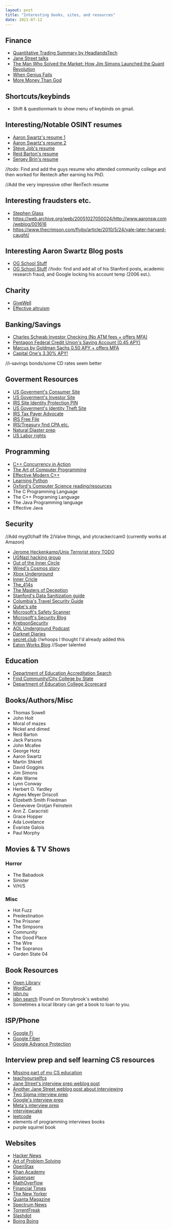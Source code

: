 ```yaml
---
layout: post
title: "Interesting books, sites, and resources"
date: 2021-07-12
---
```


## Finance
* [Quantitative Trading Summary by HeadlandsTech](https://blog.headlandstech.com/2017/08/03/quantitative-trading-summary/)
* [Jane Street talks](https://blog.janestreet.com/watch-all-of-jane-streets-tech-talks/)
* [The Man Who Solved the Market: How Jim Simons Launched the Quant Revolution](https://www.worldcat.org/title/man-who-solved-the-market-how-jim-simons-launched-the-quaint-revolution/oclc/1126569133&referer=brief_results)
* [When Genius Fails](https://en.wikipedia.org/wiki/When_Genius_Failed)
* [More Money Than God](https://en.wikipedia.org/wiki/More_Money_Than_God)

## Shortcuts/keybinds
* Shift & questionmark to show menu of keybinds on gmail.

## Interesting/Notable OSINT resumes
* [Aaron Swartz's resume 1](https://web.archive.org/web/20110814215315/http://www.aaronsw.com/about)
* [Aaron Swartz's resume 2](https://web.archive.org/web/20120318224618/http://www.aaronsw.com/resume.txt)
* [Steve Job's resume](https://web.archive.org/web/20091126173637/http://homepage.mac.com/steve/Resume.html)
* [Reid Barton's resume](https://web.archive.org/web/20090824074428/http://web.mit.edu/rwbarton/Public/resume.pdf) 
* [Sergey Brin's resume](http://infolab.stanford.edu/~sergey/resume.html)

//todo: Find and add the guys resume who attended community college and then worked for Rentech after earning his PhD.

//Add the very impressive other RenTech resume

## Interesting fraudsters etc.
* [Stephen Glass](https://en.wikipedia.org/wiki/Stephen_Glass)
* https://web.archive.org/web/20051027050024/http://www.aaronsw.com/weblog/001616
* https://www.thecrimson.com/flyby/article/2010/5/24/yale-later-harvard-caught/

## Interesting Aaron Swartz Blog posts
* [OG School Stuff](https://web.archive.org/web/20010502005216/http://swartzfam.com/aaron/school/2001/04/05/)
* [OG School Stuff](https://web.archive.org/web/20021026230934/http://www.aaronsw.com/school/2001/09/13/)
//todo: find and add all of his Stanford posts, academic research fraud, and Google locking his account temp (2006 est.). 

## Charity
* [GiveWell](https://en.wikipedia.org/wiki/GiveWell) 
* [Effective altruism](https://en.wikipedia.org/wiki/Effective_altruism)

## Banking/Savings
* [Charles Schwab Investor Checking (No ATM fees + offers MFA)](https://www.schwab.com/checking)
* [Pentagon Federal Credit Union's Saving Account (0.45 APY)](https://www.penfed.org/accounts/premium-online-savings)
* [Marcus by Goldman Sachs 0.50 APY + offers MFA](https://www.marcus.com/us/en/savings/high-yield-savings)
* [Capital One's 3.30% APY!](https://www.capitalone.com/bank/savings-accounts/online-performance-savings-account/) 

 //i-savings bonds/some CD rates seem better

## Goverment Resources
* [US Goverment's Consumer Site](https://www.consumer.gov/)
* [US Goverment's Investor Site](https://www.investor.gov/)
* [IRS Site Identity Protection PIN](https://www.irs.gov/identity-theft-fraud-scams/get-an-identity-protection-pin)
* [US Goverment's Identity Theft Site](https://www.identitytheft.gov/)
* [IRS Tax Payer Advocate](https://www.taxpayeradvocate.irs.gov/)
* [IRS Free File](https://www.irs.gov/filing/free-file-do-your-federal-taxes-for-free)
* [IRS/Treasury find CPA etc.](https://irs.treasury.gov/rpo/rpo.jsf)
* [Natural Diaster prep](https://www.ready.gov/)
* [US Labor rights](https://www.worker.gov/)

## Programming
* [C++ Concurrency in Action](https://www.worldcat.org/title/c-concurrency-in-action-second-edition/oclc/1099553221)
* [The Art of Computer Programming](https://www.worldcat.org/title/art-of-computer-programming/oclc/1104392633)
* [Effective Modern C++](https://www.worldcat.org/title/effective-modern-c-42-specific-ways-to-improve-your-use-of-c11-and-c14/oclc/884480640)
* [Learning Python](https://www.worldcat.org/title/learning-python/oclc/1061273329)
* [Oxford's Computer Science reading/resources](https://www.cs.ox.ac.uk/admissions/undergraduate/why_oxford/background_reading.html)
* The C Programming Language
* The C++ Programing Language
* The Java Programming language
* Effective Java

## Security
//Add myg0t/half life 2/Valve things, and ytcracker/cam0 (currently works at Amazon)
* [Jerome Heckenkamp/Unix Terrorist story TODO](https://en.wikipedia.org/wiki/Jerome_Heckenkamp)
* [UGNazi hacking group](https://www.buzzfeednews.com/article/josephbernstein/tomi-masters-down-the-rabbit-hole-i-go)
* [Out of the Inner Circle](https://openlibrary.org/books/OL2862523M/Out_of_the_inner_circle)
* [Wired's Cosmos story](https://www.wired.com/2012/09/cosmo-the-god-who-fell-to-earth/)
* [Xbox Underground](https://www.wired.com/story/xbox-underground-videogame-hackers/)
* [Inner Cricle](https://gizmodo.com/the-untold-story-of-the-teen-hackers-who-transformed-th-1770977586)
* [The_414s](https://en.wikipedia.org/wiki/The_414s)
* [The Masters of Deception](https://openlibrary.org/works/OL3507968W/Masters_of_deception?edition=mastersofdecepti00slat)
* [Stanford's Data Sanitization guide](https://uit.stanford.edu/security/data-sanitization)
* [Columbia's Travel Security Guide](https://cuit.columbia.edu/data-security-guidelines-international-travel)
* [Qube's site](https://www.qubes-os.org/)
* [Microsoft's Safety Scanner](https://docs.microsoft.com/en-us/windows/security/threat-protection/intelligence/safety-scanner-download)
* [Microsoft's Security Blog](https://www.microsoft.com/security/blog/)
* [KrebsonSecurity](https://krebsonsecurity.com/)
* [AOL Underground Podcast](https://anchor.fm/aolunderground/episodes/)
* [Darknet Diaries](https://darknetdiaries.com/episode/)
* [secret.club](https://secret.club) //whoops I thought I'd already added this
* [Eaton Works Blog](https://eaton-works.com/) //Super talented 

## Education
* [Department of Education Accreditation Search](https://ope.ed.gov/dapip/#/home)
* [Find Community/City College by State](https://aefla.ed.gov/state-contacts)
* [Department of Education College Scorecard](https://collegescorecard.ed.gov/)

## Books/Authors/Misc

* Thomas Sowell
* John Holt
* Moral of mazes
* Nickel and dimed 
* Reid Barton
* Jack Parsons
* John Mcafee
* George Hotz
* Aaron Swartz
* Martin Shkreli
* David Goggins
* Jim Simons
* Kate Warne
* Lynn Conway
* Herbert O. Yardley
* Agnes Meyer Driscoll
* Elizebeth Smith Friedman
* Genevieve Grotjan Feinstein
* Ann Z. Caracristi
* Grace Hopper
* Ada Lovelance
* Évariste Galois
* Paul Morphy

## Movies & TV Shows

### Horror
* The Babadook
* Sinister
* V/H/S

### Misc
* Hot Fuzz
* Predestination
* The Prisoner
* The Simpsons
* Community
* The Good Place
* The Wire
* The Sopranos
* Garden State 04

## Book Resources
* [Open Library](https://openlibrary.org/)
* [WordCat](https://www.worldcat.org/)
* [isbn.nu](https://isbn.nu/)
* [isbn search](https://isbnsearch.org/) (Found on Stonybrook's website)
* Sometimes a local library can get a book to loan to you. 

## ISP/Phone
* [Google Fi](https://fi.google.com/about/)
* [Google Fiber](https://fiber.google.com/)
* [Google Advance Protection](https://landing.google.com/advancedprotection/) 

## Interview prep and self learning CS resources
* [Missing part of my CS education](https://missing.csail.mit.edu/)
* [teachyourselfcs](https://teachyourselfcs.com/)
* [Jane Street's interview prep weblog post](https://blog.janestreet.com/interviewing-at-jane-street/)
* [Another Jane Street weblog post about interviewing](https://blog.janestreet.com/what-a-jane-street-dev-interview-is-like/)
* [Two Sigma interview prep](https://www.twosigma.com/articles/watch-how-to-ace-a-technical-interview/)
* [Google's interview prep](https://techdevguide.withgoogle.com/resources/topics/interview-prep/?no-filter=true)
* [Meta's interview prep](https://facebookrecruiting.com/)
* [interviewcake](https://www.interviewcake.com/)
* [leetcode](https://leetcode.com/)
* elements of programming interviews books
* purple squirrel book

## Websites
* [Hacker News](https://news.ycombinator.com/)
* [Art of Problem Solving](https://artofproblemsolving.com/)
* [OpenStax](https://openstax.org/)
* [Khan Academy](https://www.khanacademy.org/)
* [Superuser](https://superuser.com/)
* [MathOverflow](https://mathoverflow.net/)
* [Financial Times](https://www.ft.com/)
* [The New Yorker](https://www.newyorker.com/)
* [Quanta Magazine](https://www.quantamagazine.org/)
* [Spectrum News](https://www.spectrumnews.org/)
* [TorrentFreak](https://torrentfreak.com/)
* [Slashdot](https://slashdot.org/)
* [Boing Boing](https://boingboing.net/)
